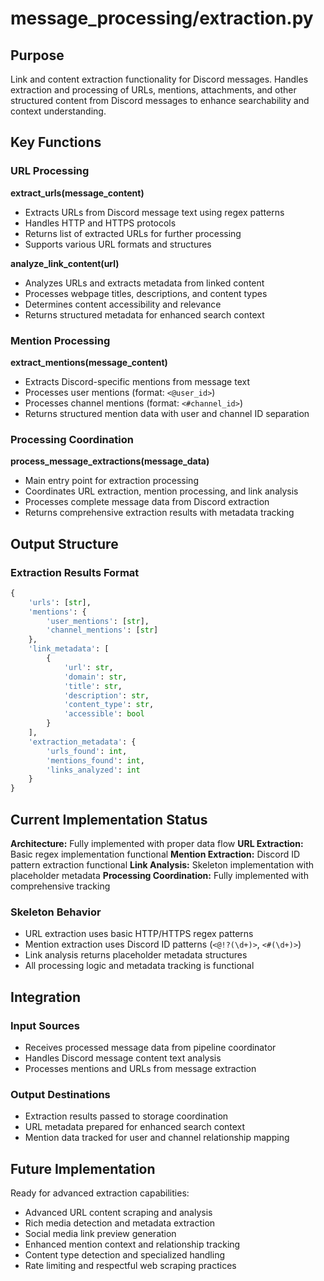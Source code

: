 # message_processing/extraction.py

## Purpose

Link and content extraction functionality for Discord messages. Handles extraction and processing of URLs, mentions, attachments, and other structured content from Discord messages to enhance searchability and context understanding.

## Key Functions

### URL Processing

**extract_urls(message_content)**
- Extracts URLs from Discord message text using regex patterns
- Handles HTTP and HTTPS protocols
- Returns list of extracted URLs for further processing
- Supports various URL formats and structures

**analyze_link_content(url)**
- Analyzes URLs and extracts metadata from linked content
- Processes webpage titles, descriptions, and content types
- Determines content accessibility and relevance
- Returns structured metadata for enhanced search context

### Mention Processing

**extract_mentions(message_content)**
- Extracts Discord-specific mentions from message text
- Processes user mentions (format: `<@user_id>`)
- Processes channel mentions (format: `<#channel_id>`)
- Returns structured mention data with user and channel ID separation

### Processing Coordination

**process_message_extractions(message_data)**
- Main entry point for extraction processing
- Coordinates URL extraction, mention processing, and link analysis
- Processes complete message data from Discord extraction
- Returns comprehensive extraction results with metadata tracking

## Output Structure

### Extraction Results Format
```python
{
    'urls': [str],
    'mentions': {
        'user_mentions': [str],
        'channel_mentions': [str]
    },
    'link_metadata': [
        {
            'url': str,
            'domain': str,
            'title': str,
            'description': str,
            'content_type': str,
            'accessible': bool
        }
    ],
    'extraction_metadata': {
        'urls_found': int,
        'mentions_found': int,
        'links_analyzed': int
    }
}
```

## Current Implementation Status

**Architecture:** Fully implemented with proper data flow
**URL Extraction:** Basic regex implementation functional
**Mention Extraction:** Discord ID pattern extraction functional
**Link Analysis:** Skeleton implementation with placeholder metadata
**Processing Coordination:** Fully implemented with comprehensive tracking

### Skeleton Behavior
- URL extraction uses basic HTTP/HTTPS regex patterns
- Mention extraction uses Discord ID patterns (`<@!?(\d+)>`, `<#(\d+)>`)
- Link analysis returns placeholder metadata structures
- All processing logic and metadata tracking is functional

## Integration

### Input Sources
- Receives processed message data from pipeline coordinator
- Handles Discord message content text analysis
- Processes mentions and URLs from message extraction

### Output Destinations
- Extraction results passed to storage coordination
- URL metadata prepared for enhanced search context
- Mention data tracked for user and channel relationship mapping

## Future Implementation

Ready for advanced extraction capabilities:
- Advanced URL content scraping and analysis
- Rich media detection and metadata extraction
- Social media link preview generation
- Enhanced mention context and relationship tracking
- Content type detection and specialized handling
- Rate limiting and respectful web scraping practices
